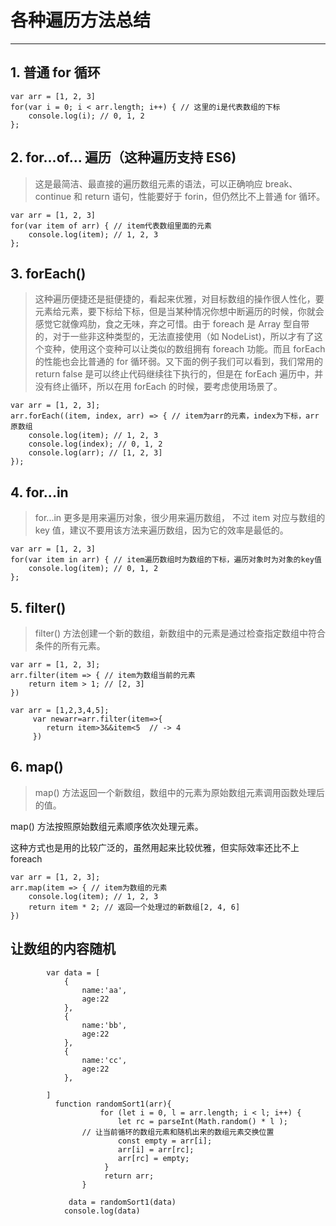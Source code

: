 # 各种遍历方法总结

****

## 1. 普通 for 循环

```
var arr = [1, 2, 3]
for(var i = 0; i < arr.length; i++) { // 这里的i是代表数组的下标
    console.log(i); // 0, 1, 2
};
```

## 2. for...of... 遍历（这种遍历支持 ES6)

>这是最简洁、最直接的遍历数组元素的语法，可以正确响应 break、continue 和 return 语句，性能要好于 forin，但仍然比不上普通 for 循环。

```
var arr = [1, 2, 3]
for(var item of arr) { // item代表数组里面的元素
    console.log(item); // 1, 2, 3
};
```

## 3. forEach()

>这种遍历便捷还是挺便捷的，看起来优雅，对目标数组的操作很人性化，要元素给元素，要下标给下标，但是当某种情况你想中断遍历的时候，你就会感觉它就像鸡肋，食之无味，弃之可惜。由于 foreach 是 Array 型自带的，对于一些非这种类型的，无法直接使用（如 NodeList)，所以才有了这个变种，使用这个变种可以让类似的数组拥有 foreach 功能。而且 forEach 的性能也会比普通的 for 循环弱。又下面的例子我们可以看到，我们常用的 return false 是可以终止代码继续往下执行的，但是在 forEach 遍历中，并没有终止循环，所以在用 forEach 的时候，要考虑使用场景了。

```
var arr = [1, 2, 3];
arr.forEach((item, index, arr) => { // item为arr的元素，index为下标，arr原数组
    console.log(item); // 1, 2, 3
    console.log(index); // 0, 1, 2
    console.log(arr); // [1, 2, 3]
});
```

## 4. for...in

>for...in 更多是用来遍历对象，很少用来遍历数组， 不过 item 对应与数组的 key 值，建议不要用该方法来遍历数组，因为它的效率是最低的。

```
var arr = [1, 2, 3]
for(var item in arr) { // item遍历数组时为数组的下标，遍历对象时为对象的key值
    console.log(item); // 0, 1, 2
};
```

## 5. filter()

>filter() 方法创建一个新的数组，新数组中的元素是通过检查指定数组中符合条件的所有元素。

```
var arr = [1, 2, 3];
arr.filter(item => { // item为数组当前的元素
    return item > 1; // [2, 3]
})

var arr = [1,2,3,4,5];
     var newarr=arr.filter(item=>{
        return item>3&&item<5  // -> 4
     })

```

## 6. map()

>map() 方法返回一个新数组，数组中的元素为原始数组元素调用函数处理后的值。

map() 方法按照原始数组元素顺序依次处理元素。

这种方式也是用的比较广泛的，虽然用起来比较优雅，但实际效率还比不上 foreach

```
var arr = [1, 2, 3];
arr.map(item => { // item为数组的元素
    console.log(item); // 1, 2, 3
    return item * 2; // 返回一个处理过的新数组[2, 4, 6]
})
```

## 让数组的内容随机

```
        var data = [
            {
                name:'aa',
                age:22
            },
            {
                name:'bb',
                age:22
            },
            {
                name:'cc',
                age:22
            },

        ]
          function randomSort1(arr){
                    for (let i = 0, l = arr.length; i < l; i++) {
                        let rc = parseInt(Math.random() * l );
                // 让当前循环的数组元素和随机出来的数组元素交换位置
                        const empty = arr[i];
                        arr[i] = arr[rc];
                        arr[rc] = empty;
                     }
                     return arr;
                }

             data = randomSort1(data)
            console.log(data)
```
